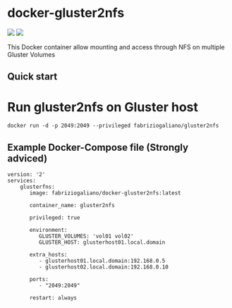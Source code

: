 # docker-gluster2nfs
[![](https://images.microbadger.com/badges/image/fabriziogaliano/gluster2nfs.svg)](https://microbadger.com/images/fabriziogaliano/gluster2nfs "Get your own image badge on microbadger.com") [![](https://images.microbadger.com/badges/version/fabriziogaliano/gluster2nfs.svg)](https://microbadger.com/images/fabriziogaliano/gluster2nfs "Get your own version badge on microbadger.com")

This Docker container allow mounting and access through NFS on multiple Gluster Volumes

## Quick start

# Run gluster2nfs on Gluster host

```
docker run -d -p 2049:2049 --privileged fabriziogaliano/gluster2nfs
```

## Example Docker-Compose file (Strongly adviced)

```
version: '2'
services:
    glusterfns:
       image: fabriziogaliano/docker-gluster2nfs:latest

       container_name: gluster2nfs

       privileged: true

       environment:
          GLUSTER_VOLUMES: 'vol01 vol02'
          GLUSTER_HOST: glusterhost01.local.domain

       extra_hosts:
          - glusterhost01.local.domain:192.168.0.5
          - glusterhost02.local.domain:192.168.0.10

       ports:
          - "2049:2049"

       restart: always
```
